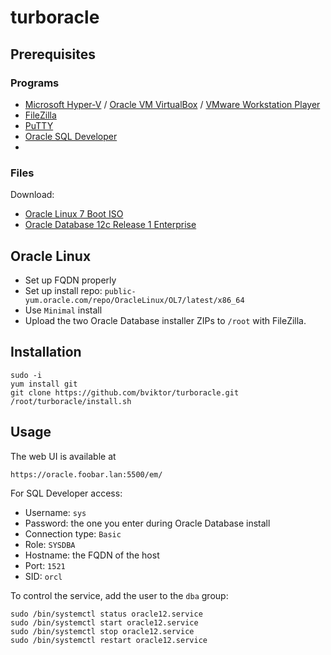# turboracle

## Prerequisites

### Programs

- [Microsoft Hyper-V](https://msdn.microsoft.com/en-us/virtualization/hyperv_on_windows/quick_start/walkthrough_install) / [Oracle VM VirtualBox](https://www.virtualbox.org/wiki/Downloads) / [VMware Workstation Player](https://www.vmware.com/go/downloadplayer)
- [FileZilla](https://filezilla-project.org/download.php?type=client)
- [PuTTY](https://blog.splunk.net/64bit-putty/)
- [Oracle SQL Developer](http://www.oracle.com/technetwork/developer-tools/sql-developer/downloads/index.html)
- 
### Files

Download:
- [Oracle Linux 7 Boot ISO](https://edelivery.oracle.com/linux)
- [Oracle Database 12c Release 1 Enterprise](http://www.oracle.com/technetwork/database/enterprise-edition/downloads/index.html)

## Oracle Linux

- Set up FQDN properly
- Set up install repo: `public-yum.oracle.com/repo/OracleLinux/OL7/latest/x86_64`
- Use `Minimal` install
- Upload the two Oracle Database installer ZIPs to `/root` with FileZilla.

## Installation

~~~
sudo -i
yum install git
git clone https://github.com/bviktor/turboracle.git
/root/turboracle/install.sh
~~~

## Usage

The web UI is available at

~~~
https://oracle.foobar.lan:5500/em/
~~~

For SQL Developer access:

- Username: `sys`
- Password: the one you enter during Oracle Database install
- Connection type: `Basic`
- Role: `SYSDBA`
- Hostname: the FQDN of the host
- Port: `1521`
- SID: `orcl`

To control the service, add the user to the `dba` group:

~~~
sudo /bin/systemctl status oracle12.service
sudo /bin/systemctl start oracle12.service
sudo /bin/systemctl stop oracle12.service
sudo /bin/systemctl restart oracle12.service
~~~
